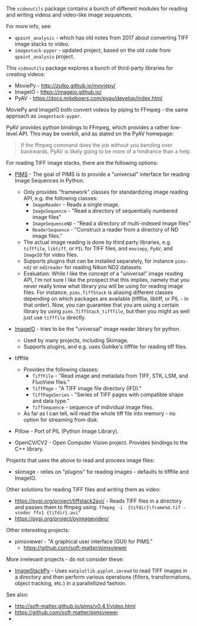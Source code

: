 

The `videoutils` package contains a bunch of different modules for 
reading and writing videos and video-like image sequences.


For more info, see:

* `qpaint_analysis` - which has old notes from 2017 about converting TIFF image stacks to video.
* `imagestack-pyper` - updated project, based on the old code from `qpaint_analysis` project.



This `videoutils` package explores a bunch of third-party libraries for creating videos:

* MoviePy - http://zulko.github.io/moviepy/
* ImageIO - https://imageio.github.io/
* PyAV - https://docs.mikeboers.com/pyav/develop/index.html

MoviePy and ImageIO both convert videos by piping to FFmpeg - the same approach as `imagestack-pyper`.

PyAV provides python bindings to FFmpeg, which provides a rather low-level API. 
This may be overkill, and as stated on the PyAV homepage:

> If the ffmpeg command does the job without you bending over backwards, 
> PyAV is likely going to be more of a hindrance than a help.


For reading TIFF image stacks, there are the following options:

* [PIMS](https://github.com/soft-matter/pims) - The goal of PIMS is to provide 
    a "universal" interface for reading Image Sequences in Python.
    * Only provides "framework" classes for standardizing image reading API, e.g. the following classes:
        * `ImageReader` - Reads a single image.
        * `ImageSequence` - "Read a directory of sequentially numbered image files"
        * `ImageSequenceND` -  "Read a directory of multi-indexed image files"
        * `ReaderSequence` - "Construct a reader from a directory of ND image files."
    * The actual image reading is done by third party libraries, 
        e.g. `tifffile`, `libtiff`, or `PIL` for TIFF files,
        and `moviepy`, `PyAV`, and `ImageIO` for video files.
    * Supports plugins that can be installed separately,
        for instance `pims-nd2` or `nd2reader` for reading Nikon ND2 datasets.
    * Evaluation:
        While I like the concept of a "universal" image reading API, 
        I'm not sure I like the prospect that this implies, 
        namely that you never really know what library you will be using for reading image files.
        For instance, `pims.TiffStack` is aliasing different classes depending on which packages are available
        (tiffflie, libtiff, or PIL - in that order).
        Now, you can guarantee that you are using a certain library by using 
        `pims.TiffStack_tifffile`, but then you might as well just use `tifffile` directly.
        
* [ImageIO](https://imageio.github.io/) - tries to be the "universal" image reader library for python.
    * Used by many projects, including Skimage.
    * Supports plugins, and e.g. uses Gohlke's tifffile for reading tiff files.
    
* tifffile
    * Provides the following classes:
        * `TiffFile` - "Read image and metadata from TIFF, STK, LSM, and FluoView files."
        * `TiffPage` - "A TIFF image file directory (IFD)."
        * `TiffPageSeries` - "Series of TIFF pages with compatible shape and data type."
        * `TiffSequence` - sequence of individual image files.
    * As far as I can tell, will read the whole tiff file into memory - no option for streaming from disk.

* Pillow - Port of PIL (Python Image Library).

* OpenCV/CV2 - Open Computer Vision project. Provides bindings to the C++ library.


Projects that uses the above to read and process image files:

* skimage - relies on "plugins" for reading images - defaults to tifffile and ImageIO.


Other solutions for reading TIFF files and writing them as video:

* https://pypi.org/project/tiffstack2avi/ - Reads TIFF files in a directory and passes them to ffmpeg using:
    `ffmpeg -i  {tifdir}\frame%d.tif -vcodec ffv1 {tifdir}.avi"`
* https://pypi.org/project/pyimagevideo/


Other interesting projects:

* pimsviewer - "A graphical user interface (GUI) for PIMS."
    * https://github.com/soft-matter/pimsviewer


More irrelevant projects - do not consider these:

* [ImageStackPy](https://github.com/aniketkt/ImageStackPy) - Uses `matplotlib.pyplot.imread` to 
    read TIFF images in a directory and then perform various operations 
    (filters, transformations, object tracking, etc.) in a parallellized fashion.



See also:

* http://soft-matter.github.io/pims/v0.4.1/video.html
* https://github.com/soft-matter/pimsviewer
* 



